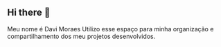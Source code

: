 ## Hi there 👋

Meu nome é Davi Moraes
Utilizo esse espaço para minha organização e compartilhamento dos meu projetos desenvolvidos.

